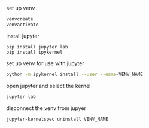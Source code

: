 set up venv
```bash
venvcreate
venvactivate
```
install jupyter
```
pip install jupyter lab
pip install ipykernel
```
set up venv for use with jupyter
```bash
python -m ipykernel install --user --name=VENV_NAME
```

open jupyter and select the kernel
```bash
jupyter lab
```

disconnect the venv from jupyer
```bash
jupyter-kernelspec uninstall VENV_NAME
```

